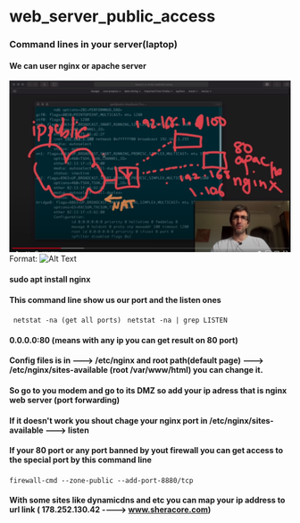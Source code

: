 # web_server_public_access
### Command lines in your server(laptop)
#### We can user nginx or apache server
![GitHub Logo](/images/webserver_1.png)
Format: ![Alt Text](url)

#### sudo apt install nginx
#### This command line show us our port and the listen ones
``` netstat -na (get all ports)```
``` netstat -na | grep LISTEN```
#### 0.0.0.0:80 (means with any ip you can get result on 80 port)
#### Config files is in ---> /etc/nginx and root path(default page) ---> /etc/nginx/sites-available (root /var/www/html) you can change it.
#### So go to you modem and go to its DMZ so add your ip adress that is nginx web server (port forwarding)
#### If it doesn't work you shout chage your nginx port in /etc/nginx/sites-available ---> listen
#### If your 80 port or any port banned by yout firewall you can get access to the special port by this command line
``` firewall-cmd --zone-public --add-port-8880/tcp ```

#### With some sites like dynamicdns and etc you can map your ip address to url link ( 178.252.130.42 ----> www.sheracore.com)
